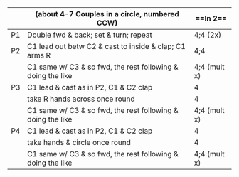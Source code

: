 ||(about 4-7 Couples in a circle, numbered CCW) | ==In 2== |
|-----|----|-----|
|P1| Double fwd & back; set & turn; repeat |4;4 (2x)|
|P2| C1 lead out betw C2 & cast to inside & clap; C1 arms R |4;4|
||C1 same w/ C3 & so fwd, the rest following & doing the like |4;4 (mult x)|
|P3| C1 lead & cast as in P2, C1 & C2 clap |4|
||take R hands across once round |4|
||C1 same w/ C3 & so fwd, the rest following & doing the like |4;4 (mult x)|
|P4| C1 lead & cast as in P2, C1 & C2 clap |4|
||take hands & circle once round |4|
||C1 same w/ C3 & so fwd, the rest following & doing the like |4;4 (mult x)|
